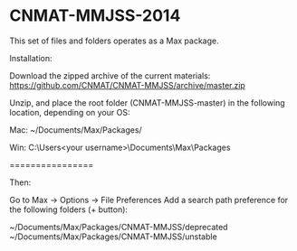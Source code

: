 CNMAT-MMJSS-2014
================

This set of files and folders operates as a Max package.  

Installation:

Download the zipped archive of the current materials:
https://github.com/CNMAT/CNMAT-MMJSS/archive/master.zip

Unzip, and place the root folder (CNMAT-MMJSS-master) in the following location, depending on your OS:

Mac:
~/Documents/Max/Packages/

Win:
C:\Users\<your username>\Documents\Max\Packages

================

Then:

Go to Max -> Options -> File Preferences
Add a search path preference for the following folders (+ button):

~/Documents/Max/Packages/CNMAT-MMJSS/deprecated
~/Documents/Max/Packages/CNMAT-MMJSS/unstable
